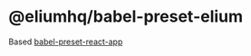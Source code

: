 # @eliumhq/babel-preset-elium

Based [babel-preset-react-app](https://github.com/facebook/create-react-app/tree/next/packages/babel-preset-react-app)
